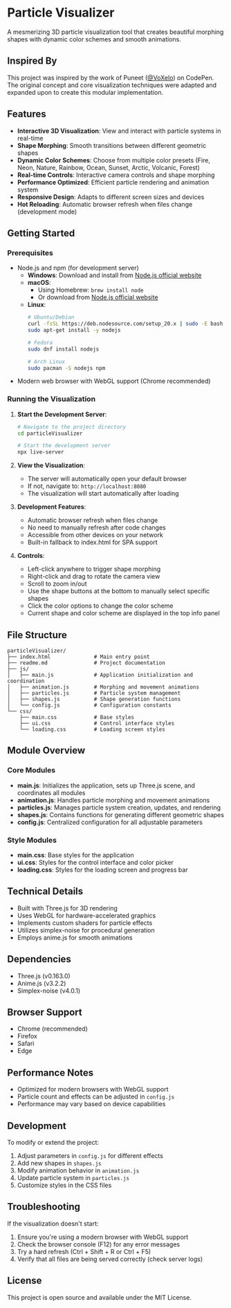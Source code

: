 # Particle Visualizer

A mesmerizing 3D particle visualization tool that creates beautiful morphing shapes with dynamic color schemes and smooth animations.

## Inspired By

This project was inspired by the work of Puneet ([@VoXelo](https://codepen.io/VoXelo)) on CodePen. The original concept and core visualization techniques were adapted and expanded upon to create this modular implementation.

## Features

- **Interactive 3D Visualization**: View and interact with particle systems in real-time
- **Shape Morphing**: Smooth transitions between different geometric shapes
- **Dynamic Color Schemes**: Choose from multiple color presets (Fire, Neon, Nature, Rainbow, Ocean, Sunset, Arctic, Volcanic, Forest)
- **Real-time Controls**: Interactive camera controls and shape morphing
- **Performance Optimized**: Efficient particle rendering and animation system
- **Responsive Design**: Adapts to different screen sizes and devices
- **Hot Reloading**: Automatic browser refresh when files change (development mode)

## Getting Started

### Prerequisites
- Node.js and npm (for development server)
  - **Windows**: Download and install from [Node.js official website](https://nodejs.org/)
  - **macOS**: 
    - Using Homebrew: `brew install node`
    - Or download from [Node.js official website](https://nodejs.org/)
  - **Linux**:
    ```bash
    # Ubuntu/Debian
    curl -fsSL https://deb.nodesource.com/setup_20.x | sudo -E bash -
    sudo apt-get install -y nodejs

    # Fedora
    sudo dnf install nodejs

    # Arch Linux
    sudo pacman -S nodejs npm
    ```
- Modern web browser with WebGL support (Chrome recommended)

### Running the Visualization

1. **Start the Development Server**:
   ```bash
   # Navigate to the project directory
   cd particleVisualizer

   # Start the development server
   npx live-server
   ```

2. **View the Visualization**:
   - The server will automatically open your default browser
   - If not, navigate to: `http://localhost:8080`
   - The visualization will start automatically after loading

3. **Development Features**:
   - Automatic browser refresh when files change
   - No need to manually refresh after code changes
   - Accessible from other devices on your network
   - Built-in fallback to index.html for SPA support

4. **Controls**:
   - Left-click anywhere to trigger shape morphing
   - Right-click and drag to rotate the camera view
   - Scroll to zoom in/out
   - Use the shape buttons at the bottom to manually select specific shapes
   - Click the color options to change the color scheme
   - Current shape and color scheme are displayed in the top info panel

## File Structure

```
particleVisualizer/
├── index.html              # Main entry point
├── readme.md               # Project documentation
├── js/
│   ├── main.js             # Application initialization and coordination
│   ├── animation.js        # Morphing and movement animations
│   ├── particles.js        # Particle system management
│   ├── shapes.js           # Shape generation functions
│   └── config.js           # Configuration constants
└── css/
    ├── main.css            # Base styles
    ├── ui.css              # Control interface styles
    └── loading.css         # Loading screen styles
```

## Module Overview

### Core Modules
- **main.js**: Initializes the application, sets up Three.js scene, and coordinates all modules
- **animation.js**: Handles particle morphing and movement animations
- **particles.js**: Manages particle system creation, updates, and rendering
- **shapes.js**: Contains functions for generating different geometric shapes
- **config.js**: Centralized configuration for all adjustable parameters

### Style Modules
- **main.css**: Base styles for the application
- **ui.css**: Styles for the control interface and color picker
- **loading.css**: Styles for the loading screen and progress bar

## Technical Details

- Built with Three.js for 3D rendering
- Uses WebGL for hardware-accelerated graphics
- Implements custom shaders for particle effects
- Utilizes simplex-noise for procedural generation
- Employs anime.js for smooth animations

## Dependencies

- Three.js (v0.163.0)
- Anime.js (v3.2.2)
- Simplex-noise (v4.0.1)

## Browser Support

- Chrome (recommended)
- Firefox
- Safari
- Edge

## Performance Notes

- Optimized for modern browsers with WebGL support
- Particle count and effects can be adjusted in `config.js`
- Performance may vary based on device capabilities

## Development

To modify or extend the project:

1. Adjust parameters in `config.js` for different effects
2. Add new shapes in `shapes.js`
3. Modify animation behavior in `animation.js`
4. Update particle system in `particles.js`
5. Customize styles in the CSS files

## Troubleshooting

If the visualization doesn't start:
1. Ensure you're using a modern browser with WebGL support
2. Check the browser console (F12) for any error messages
3. Try a hard refresh (Ctrl + Shift + R or Ctrl + F5)
4. Verify that all files are being served correctly (check server logs)

## License

This project is open source and available under the MIT License.
